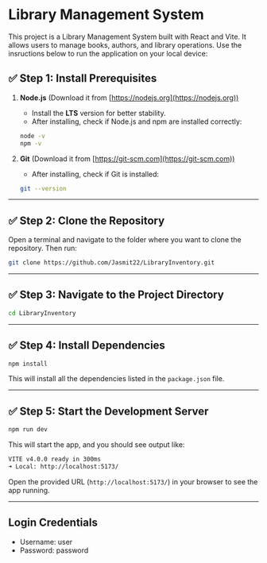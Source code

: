 # Library Management System

This project is a Library Management System built with React and Vite. It allows users to manage books, authors, and library operations. Use the insructions below to run the application on your local device:

## ✅ Step 1: Install Prerequisites

1. **Node.js** (Download it from [https://nodejs.org](https://nodejs.org))  
   - Install the **LTS** version for better stability.
   - After installing, check if Node.js and npm are installed correctly:
   ```bash
   node -v
   npm -v
   ```

2. **Git** (Download it from [https://git-scm.com](https://git-scm.com))  
   - After installing, check if Git is installed:
   ```bash
   git --version
   ```

---

## ✅ Step 2: Clone the Repository
Open a terminal and navigate to the folder where you want to clone the repository. Then run:

```bash
git clone https://github.com/Jasmit22/LibraryInventory.git
```

---

## ✅ Step 3: Navigate to the Project Directory

```bash
cd LibraryInventory
```

---

## ✅ Step 4: Install Dependencies

```bash
npm install
```

This will install all the dependencies listed in the `package.json` file.

---

## ✅ Step 5: Start the Development Server

```bash
npm run dev
```

This will start the app, and you should see output like:

```bash
VITE v4.0.0 ready in 300ms
➜ Local: http://localhost:5173/
```

Open the provided URL (`http://localhost:5173/`) in your browser to see the app running.

---

## Login Credentials

- Username: user
- Password: password
